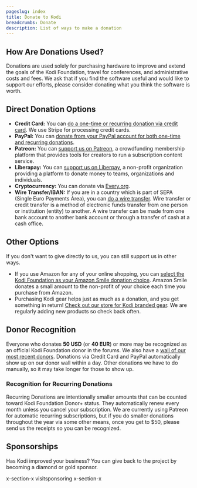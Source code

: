 ```yaml
---
pageslug: index
title: Donate to Kodi
breadcrumbs: Donate
description: List of ways to make a donation
---
```

## How Are Donations Used?

Donations are used solely for purchasing hardware to improve and extend the goals of the Kodi Foundation, travel for conferences, and administrative costs and fees. We ask that if you find the software useful and would like to support our efforts, please consider donating what you think the software is worth. 

## Direct Donation Options

* **Credit Card:** You can [do a one-time or recurring donation via credit card](/donate/by-stripe).  We use Stripe for processing credit cards.
* **PayPal:** You can [donate from your PayPal account for both one-time and recurring donations](/donate/by-paypal).
* **Patreon:** You can [support us on Patreon](/donate/by-patreon), a crowdfunding membership platform that provides tools for creators to run a subscription content service.
* **Liberapay:** You can [support us on Liberpay](https://liberapay.com/teamkodi), a non-profit organization providing a platform to donate money to teams, organizations and individuals.
* **Cryptocurrency:** You can donate via [Every.org](https://www.every.org/kodi#/donate).
* **Wire Transfer/IBAN:** If you are in a country which is part of SEPA (Single Euro Payments Area), you can [do a wire transfer](/donate/by-wire-transfer). Wire transfer or credit transfer is a method of electronic funds transfer from one person or institution (entity) to another. A wire transfer can be made from one bank account to another bank account or through a transfer of cash at a cash office.

## Other Options

If you don't want to give directly to us, you can still support us in other ways.

* If you use Amazon for any of your online shopping, you can [select the Kodi Foundation as your Amazon Smile donation choice](https://smile.amazon.com/ch/47-4565769). Amazon Smile donates a small amount to the non-profit of your choice each time you purchase from Amazon.
* Purchasing Kodi gear helps just as much as a donation, and you get something in return! [Check out our store for Kodi branded gear](/store). We are regularly adding new products so check back often.

## Donor Recognition

Everyone who donates **50 USD** (or **40 EUR**) or more may be recognized as an official Kodi Foundation donor in the forums. We also have a [wall of our most recent donors](/donate/wall). Donations via Credit Card and PayPal automatically show up on our donor wall within a day.  Other donations we have to do manually, so it may take longer for those to show up.

### Recognition for Recurring Donations

Recurring Donations are intentionally smaller amounts that can be counted toward Kodi Foundation Donor+ status. They automatically renew every month unless you cancel your subscription. We are currently using Patreon for automatic recurring subscriptions, but if you do smaller donations throughout the year via some other means, once you get to $50, please send us the receipts so you can be recognized.

## Sponsorships

Has Kodi improved your business? You can give back to the project by becoming a diamond or gold sponsor.

x-section-x visitsponsoring x-section-x